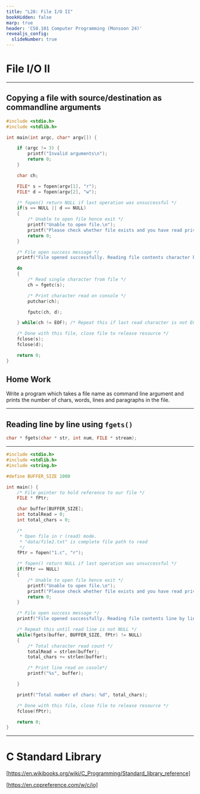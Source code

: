 ```yaml
---
title: "L28: File I/O II"
bookHidden: false
marp: true
header: 'CS0.101 Computer Programming (Monsoon 24)'
revealjs_config:
  slideNumber: true
---
```


# File I/O II


---

## Copying a file with source/destination as commandline arguments

```c
#include <stdio.h>
#include <stdlib.h>

int main(int argc, char* argv[]) {

    if (argc != 3) {
        printf("Invalid arguments\n");
        return 0;
    }

    char ch;

    FILE* s = fopen(argv[1], "r");
    FILE* d = fopen(argv[2], "w");

    /* fopen() return NULL if last operation was unsuccessful */
    if(s == NULL || d == NULL)
    {
        /* Unable to open file hence exit */
        printf("Unable to open file.\n");
        printf("Please check whether file exists and you have read privilege.\n");
        return 0;
    }

    /* File open success message */
    printf("File opened successfully. Reading file contents character by character. \n\n");

    do 
    {
        /* Read single character from file */
        ch = fgetc(s);

        /* Print character read on console */
        putchar(ch);

        fputc(ch, d);

    } while(ch != EOF); /* Repeat this if last read character is not EOF */

    /* Done with this file, close file to release resource */
    fclose(s);
    fclose(d);

    return 0;
}
```


## Home Work

Write a program which takes a file name as command line argument and prints the number of chars, words, lines and paragraphs in the file.


---
## Reading line by line using `fgets()`

```c
char * fgets(char * str, int num, FILE * stream);
```
---

```c
#include <stdio.h>
#include <stdlib.h>
#include <string.h>

#define BUFFER_SIZE 1000

int main() {
    /* File pointer to hold reference to our file */
    FILE * fPtr;

    char buffer[BUFFER_SIZE];
    int totalRead = 0;
    int total_chars = 0;

    /* 
     * Open file in r (read) mode. 
     * "data/file2.txt" is complete file path to read
     */
    fPtr = fopen("1.c", "r");

    /* fopen() return NULL if last operation was unsuccessful */
    if(fPtr == NULL)
    {
        /* Unable to open file hence exit */
        printf("Unable to open file.\n");
        printf("Please check whether file exists and you have read privilege.\n");
        return 0;
    }

    /* File open success message */
    printf("File opened successfully. Reading file contents line by line. \n\n");

    /* Repeat this until read line is not NULL */
    while(fgets(buffer, BUFFER_SIZE, fPtr) != NULL) 
    {
        /* Total character read count */
        totalRead = strlen(buffer);
        total_chars += strlen(buffer);

        /* Print line read on cosole*/
        printf("%s", buffer);

    } 

    printf("Total number of chars: %d", total_chars);

    /* Done with this file, close file to release resource */
    fclose(fPtr);

    return 0;
}
``` 

---


# C Standard Library

[https://en.wikibooks.org/wiki/C_Programming/Standard_library_reference]

[https://en.cppreference.com/w/c/io]


